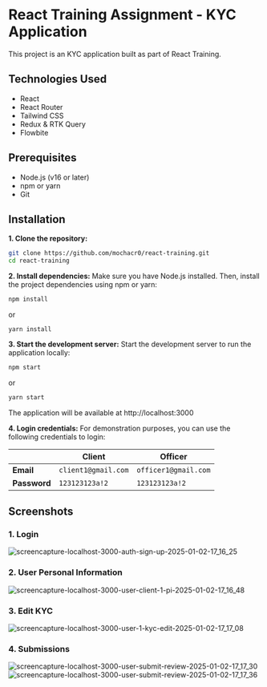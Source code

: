 # React Training Assignment - KYC Application

This project is an KYC application built as part of React Training.

## Technologies Used

-   React
-   React Router
-   Tailwind CSS
-   Redux & RTK Query
-   Flowbite

## Prerequisites

-   Node.js (v16 or later)
-   npm or yarn
-   Git

## Installation

**1. Clone the repository:**

```bash
git clone https://github.com/mochacr0/react-training.git
cd react-training
```

**2. Install dependencies:** Make sure you have Node.js installed. Then, install the project dependencies using npm or yarn:

```bash
npm install
```
or
```base
yarn install
```

**3. Start the development server:** Start the development server to run the application locally:

```bash
npm start
```
or
```bash
yarn start
```

The application will be available at http://localhost:3000

**4. Login credentials:** For demonstration purposes, you can use the following credentials to login:

|              | Client              | Officer              |
| ------------ | ------------------- | -------------------- |
| **Email**    | `client1@gmail.com` | `officer1@gmail.com` |
| **Password** | `123123123a!2`      | `123123123a!2`       |

## Screenshots

### 1. Login
![screencapture-localhost-3000-auth-sign-up-2025-01-02-17_16_25](https://github.com/user-attachments/assets/83ccf3f3-dfb6-48db-8838-a3236321483b)

### 2. User Personal Information
![screencapture-localhost-3000-user-client-1-pi-2025-01-02-17_16_48](https://github.com/user-attachments/assets/6cbe4f35-1947-4cd6-a384-57947c95868c)

### 3. Edit KYC
![screencapture-localhost-3000-user-1-kyc-edit-2025-01-02-17_17_08](https://github.com/user-attachments/assets/742a931c-4046-4901-ba18-0a06e467eca2)

### 4. Submissions
![screencapture-localhost-3000-user-submit-review-2025-01-02-17_17_30](https://github.com/user-attachments/assets/4d5b4f8c-f610-47d5-b86d-e2a6e444025e)
![screencapture-localhost-3000-user-submit-review-2025-01-02-17_17_36](https://github.com/user-attachments/assets/7e4eb632-4b27-4498-9b17-2e4a5d2ee2b4)





